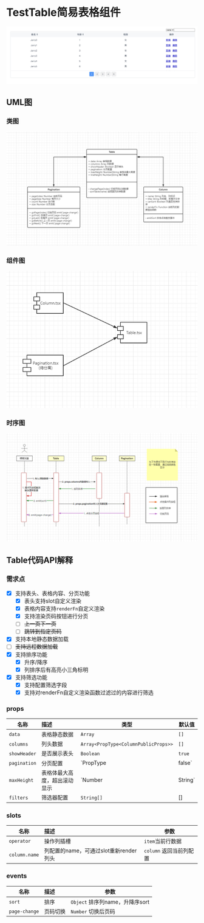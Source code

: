 # TestTable简易表格组件

![预览图](./shotcut.jpg)

## UML图

### 类图

![](./UML图/类图.png)

### 组件图

![](./UML图/组件图.png)

### 时序图

![](./UML图/时序图.png)

## Table代码API解释

### 需求点
- [x] 支持表头、表格内容、分页功能
    - [x] 表头支持slot自定义渲染
    - [x] 表格内容支持`renderFn`自定义渲染
    - [x] 支持渲染页码按钮进行分页
    - [ ] ~~上一页下一页~~
    - [ ] ~~跳转到指定页码~~
- [x] 支持本地静态数据加载
- [ ] ~~支持远程数据加载~~
- [x] 支持排序功能
    - [x] 升序/降序
    - [x] 列排序后有高亮小三角标明
- [x] 支持筛选功能
    - [x] 支持配置筛选字段
    - [x] 支持对renderFn自定义渲染函数过滤过的内容进行筛选

### props


| 名称 | 描述 | 类型 | 默认值 |
| --- | :---- | ----| ----|
| `data` | 表格静态数据 | `Array` | `[]` |
| `columns` | 列头数据 | `Array<PropType<ColumnPublicProps>>` | `[]` |
| `showHeader` | 是否展示表头 | `Boolean` | `true` |
| `pagination` | 分页配置 | `PropType<paginationType> | false` | `false` |
| `maxHeight` | 表格体最大高度，超出滚动显示 | `Number | String` | `-1` |
| `filters` | 筛选器配置 | `String[]` | [] |

### slots

| 名称 | 描述 | 参数 |
| --- | :---- | ----|
| `operator` | 操作列插槽 | `item`当前行数据 |
| `column.name` | 列配置的name，可通过slot重新render列头 | `column` 返回当前列配置 |

### events

| 名称 | 描述 | 参数 |
| --- | :---- | ----|
| `sort` | 排序 | `Object` 排序列name，升降序sort |
| `page-change` | 页码切换 | `Number` 切换后页码 |
